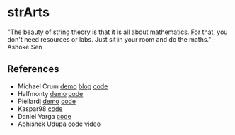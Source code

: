 # strArts

"The beauty of string theory is that it is all about mathematics. For that, you don't need resources or labs. Just sit in your room and do the maths." - Ashoke Sen

## References

- Michael Crum [demo](https://michael-crum.com/string-art-gen/) [blog](https://michael-crum.com/string_art_generator/) [code](https://github.com/usedhondacivic/string-art-gen)
- Halfmonty [demo](https://halfmonty.github.io/StringArtGenerator/) [code](https://github.com/halfmonty/StringArtGenerator)
- Piellardj [demo](https://piellardj.github.io/image-stylization-threading/) [code](https://github.com/piellardj/image-stylization-threading)
- Kaspar98 [code](https://github.com/kaspar98/StringArt)
- Daniel Varga [code](https://github.com/danielvarga/string-art)
- Abhishek Udupa [code](https://github.com/abhishekaudupa/computational-string-art) [video](https://www.youtube.com/watch?v=tW110h9lacA&list=PLlJolu6iXPxzqXUK4kP6z5DFTGtxxpbhy&index=1&ab_channel=AbhishekUdupa)
